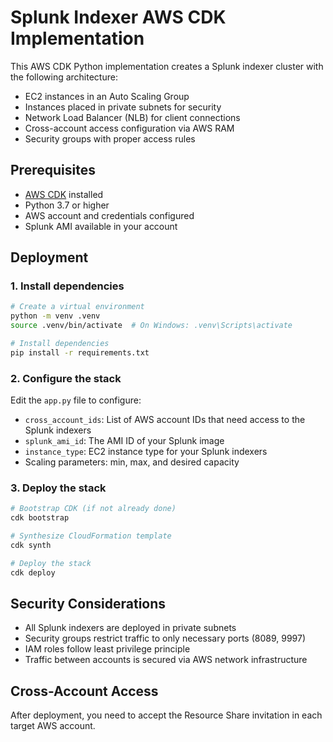 # Splunk Indexer AWS CDK Implementation

This AWS CDK Python implementation creates a Splunk indexer cluster with the following architecture:

- EC2 instances in an Auto Scaling Group
- Instances placed in private subnets for security
- Network Load Balancer (NLB) for client connections
- Cross-account access configuration via AWS RAM
- Security groups with proper access rules

## Prerequisites

- [AWS CDK](https://docs.aws.amazon.com/cdk/latest/guide/getting_started.html) installed
- Python 3.7 or higher
- AWS account and credentials configured
- Splunk AMI available in your account

## Deployment

### 1. Install dependencies

```bash
# Create a virtual environment
python -m venv .venv
source .venv/bin/activate  # On Windows: .venv\Scripts\activate

# Install dependencies
pip install -r requirements.txt
```

### 2. Configure the stack

Edit the `app.py` file to configure:

- `cross_account_ids`: List of AWS account IDs that need access to the Splunk indexers
- `splunk_ami_id`: The AMI ID of your Splunk image
- `instance_type`: EC2 instance type for your Splunk indexers
- Scaling parameters: min, max, and desired capacity

### 3. Deploy the stack

```bash
# Bootstrap CDK (if not already done)
cdk bootstrap

# Synthesize CloudFormation template
cdk synth

# Deploy the stack
cdk deploy
```

## Security Considerations

- All Splunk indexers are deployed in private subnets
- Security groups restrict traffic to only necessary ports (8089, 9997)
- IAM roles follow least privilege principle
- Traffic between accounts is secured via AWS network infrastructure

## Cross-Account Access

After deployment, you need to accept the Resource Share invitation in each target AWS account.
